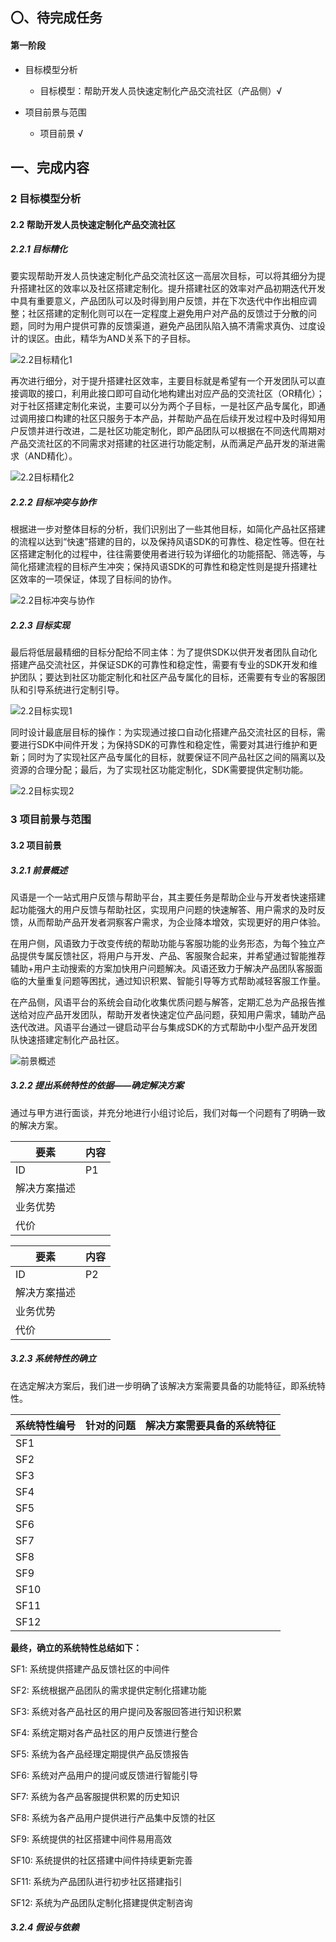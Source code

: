 ## 〇、待完成任务

#### 第一阶段

- 目标模型分析
  - 目标模型：帮助开发人员快速定制化产品交流社区（产品侧）√

- 项目前景与范围
  - 项目前景 √



## 一、完成内容

### 2 目标模型分析

#### 2.2 帮助开发人员快速定制化产品交流社区

##### 2.2.1 目标精化

要实现帮助开发人员快速定制化产品交流社区这一高层次目标，可以将其细分为提升搭建社区的效率以及社区搭建定制化。提升搭建社区的效率对产品初期迭代开发中具有重要意义，产品团队可以及时得到用户反馈，并在下次迭代中作出相应调整；社区搭建的定制化则可以在一定程度上避免用户对产品的反馈过于分散的问题，同时为用户提供可靠的反馈渠道，避免产品团队陷入搞不清需求真伪、过度设计的误区。由此，精华为AND关系下的子目标。

![2.2目标精化1](assets/2.2目标精化1.jpg)

再次进行细分，对于提升搭建社区效率，主要目标就是希望有一个开发团队可以直接调取的接口，利用此接口即可自动化地构建出对应产品的交流社区（OR精化）；对于社区搭建定制化来说，主要可以分为两个子目标，一是社区产品专属化，即通过调用接口构建的社区只服务于本产品，并帮助产品在后续开发过程中及时得知用户反馈并进行改进，二是社区功能定制化，即产品团队可以根据在不同迭代周期对产品交流社区的不同需求对搭建的社区进行功能定制，从而满足产品开发的渐进需求（AND精化）。

![2.2目标精化2](assets/2.2目标精化2.jpg)



##### 2.2.2 目标冲突与协作

根据进一步对整体目标的分析，我们识别出了一些其他目标，如简化产品社区搭建的流程以达到“快速”搭建的目的，以及保持风语SDK的可靠性、稳定性等。但在社区搭建定制化的过程中，往往需要使用者进行较为详细化的功能搭配、筛选等，与简化搭建流程的目标产生冲突；保持风语SDK的可靠性和稳定性则是提升搭建社区效率的一项保证，体现了目标间的协作。

![2.2目标冲突与协作](assets/2.2目标冲突与协作.jpg)



##### 2.2.3 目标实现

最后将低层最精细的目标分配给不同主体：为了提供SDK以供开发者团队自动化搭建产品交流社区，并保证SDK的可靠性和稳定性，需要有专业的SDK开发和维护团队；要达到社区功能定制化和社区产品专属化的目标，还需要有专业的客服团队和引导系统进行定制引导。

![2.2目标实现1](assets/2.2目标实现1.jpg)

同时设计最底层目标的操作：为实现通过接口自动化搭建产品交流社区的目标，需要进行SDK中间件开发；为保持SDK的可靠性和稳定性，需要对其进行维护和更新；同时为了实现社区产品专属化的目标，就要保证不同产品社区之间的隔离以及资源的合理分配；最后，为了实现社区功能定制化，SDK需要提供定制功能。

![2.2目标实现2](assets/2.2目标实现2.jpg)



### 3 项目前景与范围

#### 3.2 项目前景

##### 3.2.1 前景概述

风语是一个一站式用户反馈与帮助平台，其主要任务是帮助企业与开发者快速搭建起功能强大的用户反馈与帮助社区，实现用户问题的快速解答、用户需求的及时反馈，从而帮助产品开发者洞察客户需求，为企业降本增效，实现更好的用户体验。

在用户侧，风语致力于改变传统的帮助功能与客服功能的业务形态，为每个独立产品提供专属反馈社区，将用户与开发、产品、客服聚合起来，并希望通过智能推荐辅助+用户主动搜索的方案加快用户问题解决。风语还致力于解决产品团队客服面临的大量重复问题等困扰，通过知识积累、智能引导等方式帮助减轻客服工作量。

在产品侧，风语平台的系统会自动化收集优质问题与解答，定期汇总为产品报告推送给对应产品开发团队，帮助开发者快速定位产品问题，获知用户需求，辅助产品迭代改进。风语平台通过一键启动平台与集成SDK的方式帮助中小型产品开发团队快速搭建定制化产品社区。

![前景概述](assets/前景概述.jpg)



##### 3.2.2 提出系统特性的依据——确定解决方案

通过与甲方进行面谈，并充分地进行小组讨论后，我们对每一个问题有了明确一致的解决方案。

| 要素         | 内容 |
| ------------ | ---- |
| ID           | P1   |
| 解决方案描述 |      |
| 业务优势     |      |
| 代价         |      |



| 要素         | 内容 |
| ------------ | ---- |
| ID           | P2   |
| 解决方案描述 |      |
| 业务优势     |      |
| 代价         |      |



##### 3.2.3 系统特性的确立

在选定解决方案后，我们进一步明确了该解决方案需要具备的功能特征，即系统特性。

| 系统特性编号 | 针对的问题 | 解决方案需要具备的系统特征 |
| ------------ | ---------- | -------------------------- |
| SF1          |            |                            |
| SF2          |            |                            |
| SF3          |            |                            |
| SF4          |            |                            |
| SF5          |            |                            |
| SF6          |            |                            |
| SF7          |            |                            |
| SF8          |            |                            |
| SF9          |            |                            |
| SF10         |            |                            |
| SF11         |            |                            |
| SF12         |            |                            |

**最终，确立的系统特性总结如下：**

SF1: 系统提供搭建产品反馈社区的中间件

SF2: 系统根据产品团队的需求提供定制化搭建功能

SF3: 系统对各产品社区的用户提问及客服回答进行知识积累

SF4: 系统定期对各产品社区的用户反馈进行整合

SF5: 系统为各产品经理定期提供产品反馈报告

SF6: 系统对产品用户的提问或反馈进行智能引导

SF7: 系统为各产品客服提供积累的历史知识

SF8: 系统为各产品用户提供进行产品集中反馈的社区

SF9: 系统提供的社区搭建中间件易用高效

SF10: 系统提供的社区搭建中间件持续更新完善

SF11: 系统为产品团队进行初步社区搭建指引

SF12: 系统为产品团队定制化搭建提供定制咨询





##### 3.2.4 假设与依赖
